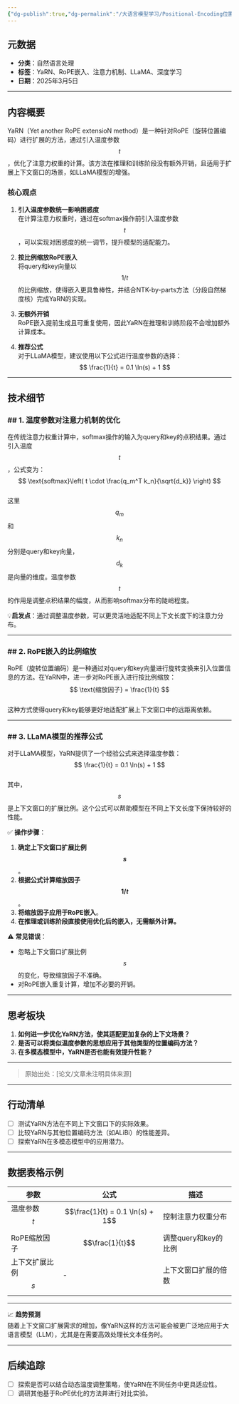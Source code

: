 ```yaml
---
{"dg-publish":true,"dg-permalink":"/大语言模型学习/Positional-Encoding位置编码/YaRN方法解析：扩展RoPE嵌入与注意力优化的实践","dg-home":false,"dg-description":"在此输入笔记的描述","dg-hide":false,"dg-hide-title":false,"dg-show-backlinks":true,"dg-show-local-graph":true,"dg-show-inline-title":true,"dg-pinned":false,"dg-passphrase":"在此输入访问密码","dg-enable-mathjax":false,"dg-enable-mermaid":false,"dg-enable-uml":false,"dg-note-icon":0,"dg-enable-dataview":false,"tags":["NLP"],"permalink":"/大语言模型学习/Positional-Encoding位置编码/YaRN方法解析：扩展RoPE嵌入与注意力优化的实践/","dgShowBacklinks":true,"dgShowLocalGraph":true,"dgShowInlineTitle":true,"dgPassFrontmatter":true,"noteIcon":0,"created":"2025-04-07T17:25:08.071+08:00","updated":"2025-04-12T12:56:22.177+08:00"}
---
```




## 元数据
- **分类**：自然语言处理
- **标签**：YaRN、RoPE嵌入、注意力机制、LLaMA、深度学习
- **日期**：2025年3月5日

---



## 内容概要
YaRN（Yet another RoPE extensioN method）是一种针对RoPE（旋转位置编码）进行扩展的方法，通过引入温度参数 $$t$$，优化了注意力权重的计算。该方法在推理和训练阶段没有额外开销，且适用于扩展上下文窗口的场景，如LLaMA模型的增强。

### 核心观点
1. **引入温度参数统一影响困惑度**  
   在计算注意力权重时，通过在softmax操作前引入温度参数 $$t$$，可以实现对困惑度的统一调节，提升模型的适配能力。
   
2. **按比例缩放RoPE嵌入**  
   将query和key向量以 $$1/t$$ 的比例缩放，使得嵌入更具鲁棒性，并结合NTK-by-parts方法（分段自然梯度核）完成YaRN的实现。
   
3. **无额外开销**  
   RoPE嵌入提前生成且可重复使用，因此YaRN在推理和训练阶段不会增加额外计算成本。

4. **推荐公式**  
   对于LLaMA模型，建议使用以下公式进行温度参数的选择：
   $$
   \frac{1}{t} = 0.1 \ln(s) + 1
   $$

---



## 技术细节

### ## 1. 温度参数对注意力机制的优化
在传统注意力权重计算中，softmax操作的输入为query和key的点积结果。通过引入温度 $$t$$，公式变为：
$$
\text{softmax}\left( t \cdot \frac{q_m^T k_n}{\sqrt{d_k}} \right)
$$  
这里 $$q_m$$ 和 $$k_n$$ 分别是query和key向量，$$d_k$$ 是向量的维度。温度参数 $$t$$ 的作用是调整点积结果的幅度，从而影响softmax分布的陡峭程度。

💡**启发点**：通过调整温度参数，可以更灵活地适配不同上下文长度下的注意力分布。

---


### ## 2. RoPE嵌入的比例缩放
RoPE（旋转位置编码）是一种通过对query和key向量进行旋转变换来引入位置信息的方法。在YaRN中，进一步对RoPE嵌入进行按比例缩放：
$$
\text{缩放因子} = \frac{1}{t}
$$  
这种方式使得query和key能够更好地适配扩展上下文窗口中的远距离依赖。

---


### ## 3. LLaMA模型的推荐公式
对于LLaMA模型，YaRN提供了一个经验公式来选择温度参数：
$$
\frac{1}{t} = 0.1 \ln(s) + 1
$$  
其中，$$s$$ 是上下文窗口的扩展比例。这个公式可以帮助模型在不同上下文长度下保持较好的性能。

✅ **操作步骤**：
1. **确定上下文窗口扩展比例 $$s$$**。
2. **根据公式计算缩放因子 $$1/t$$**。
3. **将缩放因子应用于RoPE嵌入**。
4. **在推理或训练阶段直接使用优化后的嵌入，无需额外计算。**

⚠️ **常见错误**：
- 忽略上下文窗口扩展比例 $$s$$ 的变化，导致缩放因子不准确。
- 对RoPE嵌入重复计算，增加不必要的开销。

---



## 思考板块
1. **如何进一步优化YaRN方法，使其适配更加复杂的上下文场景？**
2. **是否可以将类似温度参数的思想应用于其他类型的位置编码方法？**
3. **在多模态模型中，YaRN是否也能有效提升性能？**

---

> 原始出处：[论文/文章未注明具体来源]

---



## 行动清单
- [ ] 测试YaRN方法在不同上下文窗口下的实际效果。
- [ ] 比较YaRN与其他位置编码方法（如ALiBi）的性能差异。
- [ ] 探索YaRN在多模态模型中的应用潜力。

---



## 数据表格示例
| 参数         | 公式                      | 描述                       |
|--------------|---------------------------|----------------------------|
| 温度参数 $$t$$ | $$\frac{1}{t} = 0.1 \ln(s) + 1$$ | 控制注意力权重分布         |
| RoPE缩放因子 | $$\frac{1}{t}$$           | 调整query和key的比例       |
| 上下文扩展比例 $$s$$ | -                         | 上下文窗口扩展的倍数       |

---

📈 **趋势预测**  
随着上下文窗口扩展需求的增加，像YaRN这样的方法可能会被更广泛地应用于大语言模型（LLM），尤其是在需要高效处理长文本任务时。

---



## 后续追踪
- [ ] 探索是否可以结合动态温度调整策略，使YaRN在不同任务中更具适应性。
- [ ] 调研其他基于RoPE优化的方法并进行对比实验。
